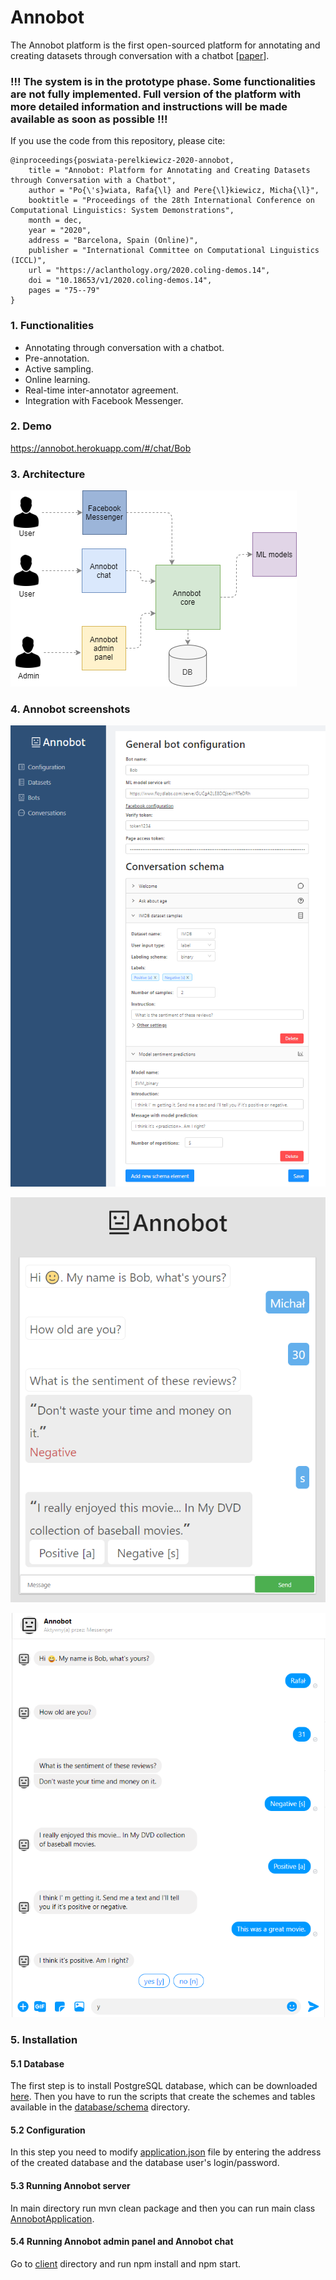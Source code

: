# Annobot

The Annobot platform is the first open-sourced platform for annotating and creating datasets through conversation with a chatbot [[paper](https://aclanthology.org/2020.coling-demos.14/)].

### !!! The system is in the prototype phase. Some functionalities are not fully implemented. Full version of the platform with more detailed information and instructions will be made available as soon as possible !!!

If you use the code from this repository, please cite:

```
@inproceedings{poswiata-perelkiewicz-2020-annobot,
    title = "Annobot: Platform for Annotating and Creating Datasets through Conversation with a Chatbot",
    author = "Po{\'s}wiata, Rafa{\l} and Pere{\l}kiewicz, Micha{\l}",
    booktitle = "Proceedings of the 28th International Conference on Computational Linguistics: System Demonstrations",
    month = dec,
    year = "2020",
    address = "Barcelona, Spain (Online)",
    publisher = "International Committee on Computational Linguistics (ICCL)",
    url = "https://aclanthology.org/2020.coling-demos.14",
    doi = "10.18653/v1/2020.coling-demos.14",
    pages = "75--79"
}
```


### 1. Functionalities

- Annotating through conversation with a chatbot.
- Pre-annotation.
- Active sampling.
- Online learning.
- Real-time inter-annotator agreement.
- Integration with Facebook Messenger.

### 2. Demo

https://annobot.herokuapp.com/#/chat/Bob

### 3. Architecture
![Annobot architecture](img/annobot_architecture.png)

### 4. Annobot screenshots
![Bot configuration](img/configuration.png)

![Annobot chat](img/annobot_chat.png)

![Facebbok Messenger](img/facebook.png)

### 5. Installation

#### 5.1 Database

The first step is to install PostgreSQL database, which can be downloaded [here](https://www.postgresql.org/download/). Then you have to run the scripts that create the schemes and tables available in the [database/schema](database/schema) directory.

#### 5.2 Configuration
In this step you need to modify [application.json](app-monolith/src/main/resources/application.yml) file by entering the address of the created database and the database user's login/password.

#### 5.3 Running Annobot server
In main directory run mvn clean package and then you can run main class [AnnobotApplication](app-monolith/src/main/java/com/annobot/AnnobotApplication.java).

#### 5.4 Running Annobot admin panel and Annobot chat
Go to [client](client) directory and run npm install and npm start.
